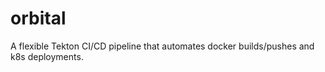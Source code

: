 # orbital
A flexible Tekton CI/CD pipeline that automates docker builds/pushes and k8s deployments.

